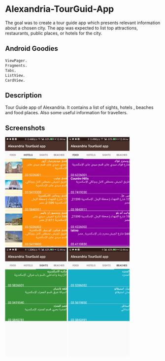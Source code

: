 # Alexandria-TourGuid-App
The goal was to create a tour guide app which presents relevant information about a chosen city. The app was expected to list top attractions, restaurants, public places, or hotels  for the city.
## Android Goodies
    ViewPager.
    Fragments.
    Tabs.
    ListView.
    CardView.

## Description
Tour Guide app of Alexandria.
It contains a list of sights, hotels , beaches and food places. Also some useful information for travellers.

## Screenshots
<img src="screen shots/Screenshot_20190503-124412.png" width="200"> <img src="screen shots/Screenshot_20190503-124423.png " width="200">
<img src="screen shots/Screenshot_20190503-124430.png" width="200"> <img src="screen shots/Screenshot_20190503-124441.png" width="200">
